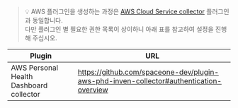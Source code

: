 <br>

> 💡 AWS 플러그인을 생성하는 과정은 [AWS Cloud Service collector](https://github.com/spaceone-dev/plugin-aws-cloud-service-inven-collector/blob/master/docs/ko/GUIDE.md) 플러그인과 동일합니다.  
다만 플러그인 별 필요한 권한 목록이 상이하니 아래 표를 참고하여 설정을 진행해 주십시오.


| Plugin | URL |
| --- | --- |
| AWS Personal Health Dashboard collector | https://github.com/spaceone-dev/plugin-aws-phd-inven-collector#authentication-overview |

<br>
